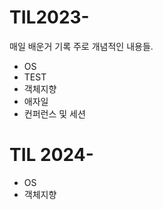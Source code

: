 # TIL2023-

매일 배운거 기록 주로 개념적인 내용들.

- OS
- TEST
- 객체지향
- 애자일
- 컨퍼런스 및 세션

# TIL 2024- 

- OS 
- 객체지향
